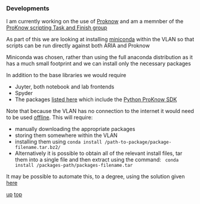 ### Developments

I am currently working on the use of [Proknow](proknow/README.md) and am a memnber of the [ProKnow scripting Task and Finish group](https://github.com/nhs-proknow)

As part of this we are looking at installing [miniconda](../python/conda.md) within the VLAN so that scripts can be run directly against both ARIA and Proknow

Miniconda was chosen, rather than using the full anaconda distribution as it has a much small footprint and we can install only the necessary packages

In addition to the base libraries we would require

- Juyter, both notebook and lab frontends
- Spyder
- The packages [listed here](https://github.com/nhs-proknow/proknow-scripting-tandf/blob/main/requirements.txt) which include the [Python ProKnow SDK](https://proknow-python.readthedocs.io/en/latest/)

Note that because the VLAN has no connection to the internet it would need to be used [offline](https://docs.conda.io/projects/conda/en/latest/user-guide/concepts/installing-with-conda.html#installing-conda-packages-offline). This will require:

- manually downloading the appropriate packages
- storing them somewhere within the VLAN
- installing them using ```conda install /path-to-package/package-filename.tar.bz2/```
- Alternatively it is possible to obtain all of the relevant install files, tar them into a single file and then extract using the command: ``` conda install /packages-path/packages-filename.tar```

It may be possible to automate this, to a degree, using the solution given [here](https://stackoverflow.com/questions/77703119/how-to-install-multiple-conda-packages-offline-with-correct-dependency-resolutio?noredirect=1&lq=1)


[up](README.md)
[top](../README.md)
